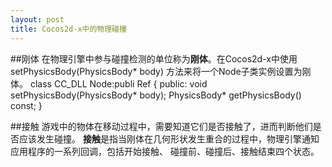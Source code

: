 ```yaml
---
layout: post
title: Cocos2d-x中的物理碰撞
---
```


##刚体
在物理引擎中参与碰撞检测的单位称为**刚体**。在Cocos2d-x中使用setPhysicsBody(PhysicsBody* body)
方法来将一个Node子类实例设置为刚体。
    class CC_DLL Node:publi Ref
    {
    public:
        void setPhysicsBody(PhysicsBody* body);
        PhysicsBody* getPhysicsBody() const;
    }
    
##接触
游戏中的物体在移动过程中，需要知道它们是否接触了，进而判断他们是否应该发生碰撞。
**接触**是指当刚体在几何形状发生重合的过程中，物理引擎通知应用程序的一系列回调，包括开始接触、
碰撞前、碰撞后、接触结束四个状态。
